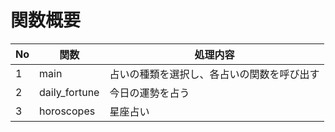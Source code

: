 # 関数概要
|No|関数|処理内容|
|---|----|---|
|1|main|占いの種類を選択し、各占いの関数を呼び出す|
|2|daily_fortune|今日の運勢を占う|
|3|horoscopes|星座占い|


